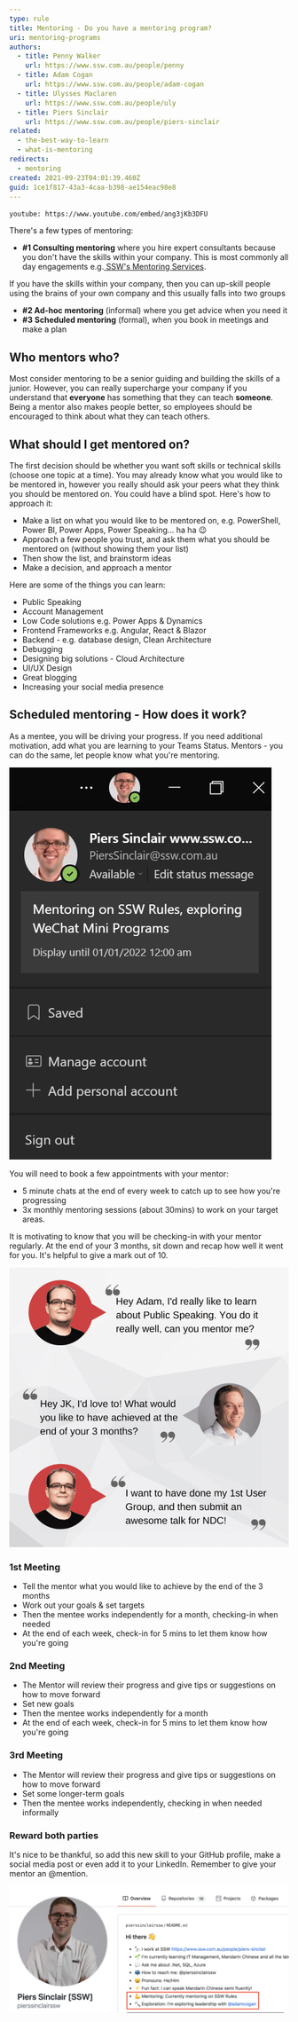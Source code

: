 ```yaml
---
type: rule
title: Mentoring - Do you have a mentoring program?
uri: mentoring-programs
authors:
  - title: Penny Walker
    url: https://www.ssw.com.au/people/penny
  - title: Adam Cogan
    url: https://www.ssw.com.au/people/adam-cogan
  - title: Ulysses Maclaren
    url: https://www.ssw.com.au/people/uly
  - title: Piers Sinclair
    url: https://www.ssw.com.au/people/piers-sinclair
related:
  - the-best-way-to-learn
  - what-is-mentoring
redirects:
  - mentoring
created: 2021-09-23T04:01:39.460Z
guid: 1ce1f817-43a3-4caa-b398-ae154eac98e8
---
```

`youtube: https://www.youtube.com/embed/ang3jKb3DFU`

There's a few types of mentoring:

* **\#1 Consulting mentoring** where you hire expert consultants because you don't have the skills within your company. This is most commonly all day engagements e.g.[ SSW's Mentoring Services](https://www.ssw.com.au/ssw/Consulting/Mentoring.aspx). 

If you have the skills within your company, then you can up-skill people using the brains of your own company and this usually falls into two groups

* **\#2 Ad-hoc mentoring** (informal) where you get advice when you need it
* **\#3** **Scheduled mentoring** (formal), when you book in meetings and make a plan

<!--endintro-->

## Who mentors who?

Most consider mentoring to be a senior guiding and building the skills of a junior. However, you can really supercharge your company if you understand that **everyone** has something that they can teach **someone**. Being a mentor also makes people better, so employees should be encouraged to think about what they can teach others.

## What should I get mentored on?

The first decision should be whether you want soft skills or technical skills (choose one topic at a time). You may already know what you would like to be mentored in, however you really should ask your peers what they think you should be mentored on. You could have a blind spot. Here's how to approach it:

* Make a list on what you would like to be mentored on, e.g. PowerShell, Power BI, Power Apps, Power Speaking... ha ha 😉
* Approach a few people you trust, and ask them what you should be mentored on (without showing them your list)
* Then show the list, and brainstorm ideas
* Make a decision, and approach a mentor

Here are some of the things you can learn:

* Public Speaking
* Account Management
* Low Code solutions e.g. Power Apps & Dynamics
* Frontend Frameworks e.g. Angular, React & Blazor
* Backend - e.g. database design, Clean Architecture
* Debugging
* Designing big solutions - Cloud Architecture
* UI/UX Design
* Great blogging
* Increasing your social media presence

## Scheduled mentoring - How does it work?

As a mentee, you will be driving your progress. If you need additional motivation, add what you are learning to your Teams Status. Mentors - you can do the same, let people know what you're mentoring.

![Figure: Let your colleagues know what knowledge you are sharing and learning... subtly 🙂](mentoring-teams-status.png)

You will need to book a few appointments with your mentor:

* 5 minute chats at the end of every week to catch up to see how you're progressing 
* 3x monthly mentoring sessions (about 30mins) to work on your target areas.

It is motivating to know that you will be checking-in with your mentor regularly. At the end of your 3 months, sit down and recap how well it went for you. It's helpful to give a mark out of 10. 

![Figure: A mentee reaches out to someone they know has great skills in a particular area, and they ask to be mentored](mentoring-talk-smaller.png)

### 1st Meeting

* Tell the mentor what you would like to achieve by the end of the 3 months
* Work out your goals & set targets
* Then the mentee works independently for a month, checking-in when needed
* At the end of each week, check-in for 5 mins to let them know how you're going

### 2nd Meeting

* The Mentor will review their progress and give tips or suggestions on how to move forward
* Set new goals
* Then the mentee works independently for a month
* At the end of each week, check-in for 5 mins to let them know how you're going 

### 3rd Meeting

* The Mentor will review their progress and give tips or suggestions on how to move forward
* Set some longer-term goals
* Then the mentee works independently, checking in when needed informally

### Reward both parties

It's nice to be thankful, so add this new skill to your GitHub profile, make a social media post or even add it to your LinkedIn. Remember to give your mentor an @mention.

![Figure: Tell people subtly that you are into mentoring. E.g. 👨‍🎓 Exploration: I'm exploring leadership with @adamcogan](screen-shot-2021-09-23-at-3.53.35-pm.png)
